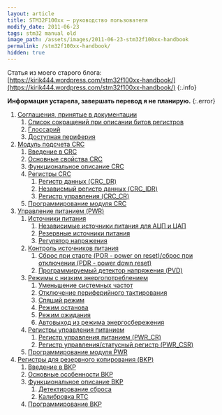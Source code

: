 ```yaml
---
layout: article
title: STM32F100xx – руководство пользователя
modify_date: 2011-06-23
tags: stm32 manual old
image_path: /assets/images/2011-06-23-stm32f100xx-handbook
permalink: /stm32f100xx-handbook/
hidden: true
---
```


Статья из моего старого блога: [https://kirik444.wordpress.com/stm32f100xx-handbook/](https://kirik444.wordpress.com/stm32f100xx-handbook/)
{:.info}

**Информация устарела,  завершать перевод я не планирую.**
{:.error}


1. [Соглашения, принятые в документации](/2011/06/24/conventions.html)
   1. [Список сокращений при описании битов регистров](/2011/06/24/conventions#abbreviations)
   2. [Глоссарий](/2011/06/24/conventions#glossary)
   3. [Доступная периферия](/2011/06/24/conventions#periphery)
2. [Модуль подсчета CRC](https://kirik444.wordpress.com/2011/07/01/crc-unit)
   1. [Введение в CRC](https://kirik444.wordpress.com/2011/07/01/crc-unit#introduction)
   2. [Основные свойства CRC](https://kirik444.wordpress.com/2011/07/01/crc-unit#features)
   3. [Функциональное описание CRC](https://kirik444.wordpress.com/2011/07/01/crc-unit#features)
   4. [Регистры CRC](https://kirik444.wordpress.com/2011/07/01/crc-unit)
      1. [Регистр данных (CRC_DR)](https://kirik444.wordpress.com/2011/07/01/crc-unit#CRC_DR)
      2. [Независмый регистр данных (CRC_IDR)](https://kirik444.wordpress.com/2011/07/01/crc-unit#CRC_IDR)
      3. [Регистр управления (CRC_CR)](https://kirik444.wordpress.com/2011/07/01/crc-unit#CRC_CR)
   5. [Программирование модуля CRC](https://kirik444.wordpress.com/2011/07/01/crc-unit#crc_prg)
3. [Управление питанием (PWR)](https://kirik444.wordpress.com/2011/07/04/power/)
    1. [Источники питания](https://kirik444.wordpress.com/2011/07/04/power#pwr_supl)
        1. [Независимые источники питания для АЦП и ЦАП](https://kirik444.wordpress.com/2011/07/04/power#ind_pwr)
        2. [Резервные источники питания](https://kirik444.wordpress.com/2011/07/04/power#pwr_reserved)
        3. [Регулятор напряжения](https://kirik444.wordpress.com/2011/07/04/power#pwr_regulator)
    2. [Контроль источников питания](https://kirik444.wordpress.com/2011/07/04/power#pwr_control)
        1. [Сброс при старте (POR - power on reset)/сброс при отключении (PDR - power down reset)](https://kirik444.wordpress.com/2011/07/04/power#POR_PDR)
        2. [Программируемый детектор напряжения (PVD)](https://kirik444.wordpress.com/2011/07/04/power#PVD)
    3. [Режимы с низким энергопотреблением](https://kirik444.wordpress.com/2011/07/04/power#low_power_modes)
        1. [Уменьшение системных частот](https://kirik444.wordpress.com/2011/07/04/power#slow_clocks)
        2. [Отключение периферийного тактирования](https://kirik444.wordpress.com/2011/07/04/power#gating)
        3. [Спящий режим](https://kirik444.wordpress.com/2011/07/04/power#sleep)
        4. [Режим останова](https://kirik444.wordpress.com/2011/07/04/power#stop)
        5. [Режим ожидания](https://kirik444.wordpress.com/2011/07/04/power#standby)
        6. [Автовыход из режима энергосбережения](https://kirik444.wordpress.com/2011/07/04/power#auto_wakeup)
    4. [Регистры управления питанием](https://kirik444.wordpress.com/2011/07/04/power#registers)
        1. [Регистр управления питанием (PWR_CR)](https://kirik444.wordpress.com/2011/07/04/power#PWR_CR)
        2. [Регистр управления/статусный регистр (PWR_CSR)](https://kirik444.wordpress.com/2011/07/04/power#PWR_CSR)
    5. [Программирование модуля PWR](https://kirik444.wordpress.com/2011/07/04/power#programming)
4. [Регистры для резервного копирования (BKP)](https://kirik444.wordpress.com/2011/09/11/bkp)
    1. [Введение в BKP](https://kirik444.wordpress.com/2011/09/11/bkp#introduction)
    2. [Основные особенности BKP](https://kirik444.wordpress.com/2011/09/11/bkp#features)
    3. [Функциональное описание BKP](https://kirik444.wordpress.com/2011/09/11/bkp#description)
        1. [Детектирование сброса](https://kirik444.wordpress.com/2011/09/11/bkp#tamper)
        2. [Калибровка RTC](https://kirik444.wordpress.com/2011/09/11/bkp#rtc)
    3. [Программирование BKP](https://kirik444.wordpress.com/2011/09/11/bkp#programming)
